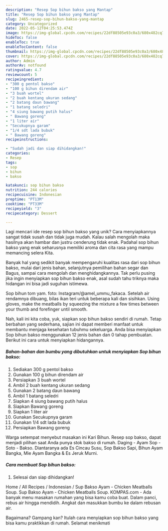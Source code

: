 ```yaml
---
description: "Resep Sop bihun bakso yang Mantap"
title: "Resep Sop bihun bakso yang Mantap"
slug: 2465-resep-sop-bihun-bakso-yang-mantap
category: Uncategorized
date: 2022-05-12T04:25:53.474Z
image: https://img-global.cpcdn.com/recipes/22df88505e93c0a3/680x482cq70/sop-bihun-bakso-foto-resep-utama.jpg
hideToc: false
enableToc: true
enableTocContent: false
thumbnail: https://img-global.cpcdn.com/recipes/22df88505e93c0a3/680x482cq70/sop-bihun-bakso-foto-resep-utama.jpg
cover: https://img-global.cpcdn.com/recipes/22df88505e93c0a3/680x482cq70/sop-bihun-bakso-foto-resep-utama.jpg
author: Admin
authorAv: notfound
ratingvalue: 4.7
reviewcount: 5
recipeingredient:
- "300 g pentol bakso"
- "100 g bihun direndam air"
- "3 buah wortel"
- "2 buah kentang ukuran sedang"
- "2 batang daun bawang"
- "1 batang seledri"
- "4 siung bawang putih halus"
- " Bawang goreng"
- "1 liter air"
- "Secukupnya garam"
- "1/4 sdt lada bubuk"
- " Bawang goreng"
recipeinstructions:

- "Sudah jadi dan siap dihidangkan!"
categories:
- Resep
tags:
- sop
- bihun
- bakso

katakunci: sop bihun bakso 
nutrition: 244 calories
recipecuisine: Indonesian
preptime: "PT13M"
cooktime: "PT33M"
recipeyield: "3"
recipecategory: Dessert

---
```





Lagi mencari ide resep sop bihun bakso yang unik? Cara menyiapkannya sangat tidak susah dan tidak juga mudah. Kalau salah mengolah maka hasilnya akan hambar dan justru cenderung tidak enak. Padahal sop bihun bakso yang enak seharusnya memiliki aroma dan cita rasa yang mampu memancing selera Kita.





Banyak hal yang sedikit banyak mempengaruhi kualitas rasa dari sop bihun bakso, mulai dari jenis bahan, selanjutnya pemilihan bahan segar dan Bagus, sampai cara mengolah dan menghidangkannya. Tak perlu pusing jika ingin menyiapkan sop bihun bakso enak,      asal sudah tahu triknya maka hidangan ini bisa jadi suguhan istimewa.














Sop bihun tom yam. foto: Instagram/@amel_ummu_fakaca. Setelah air rendamnya dibuang, bilas ikan teri untuk beberapa kali dan sisihkan. Using gloves, make the meatballs by squeezing the mixture a few times between your thumb and forefinger until smooth.






Nah, kali ini kita coba, yuk, siapkan sop bihun bakso sendiri di rumah. Tetap berbahan yang sederhana, sajian ini dapat memberi manfaat untuk membantu menjaga kesehatan tubuhmu sekeluarga. Anda bisa menyiapkan Sop bihun bakso menggunakan 12 jenis bahan dan 0 tahap pembuatan. Berikut ini cara untuk menyiapkan hidangannya.

<!--inarticleads1-->

##### Bahan-bahan dan bumbu yang dibutuhkan untuk menyiapkan Sop bihun bakso:

1. Sediakan 300 g pentol bakso
1. Gunakan 100 g bihun direndam air
1. Persiapkan 3 buah wortel
1. Ambil 2 buah kentang ukuran sedang
1. Gunakan 2 batang daun bawang
1. Ambil 1 batang seledri
1. Siapkan 4 siung bawang putih halus
1. Siapkan  Bawang goreng
1. Siapkan 1 liter air
1. Gunakan Secukupnya garam
1. Gunakan 1/4 sdt lada bubuk
1. Persiapkan  Bawang goreng


Warga setempat menyebut masakan ini Kari Bihun. Resep sop bakso, dapat menjadi pilihan saat Anda punya stok bakso di rumah. Daging - Ayam Sop - Soto - Bakso. Diantaranya ada Es Cincau Susu, Sop Bakso Sapi, Bihun Ayam Bangka, Mie Ayam Bangka &amp; Es Jeruk Murni. 

<!--inarticleads2-->

##### Cara membuat Sop bihun bakso:


1. Selesai dan siap dihidangkan!

Home / All Recipes / Indonesian / Sup Bakso Ayam - Chicken Meatballs Soup. Sup Bakso Ayam - Chicken Meatballs Soup. KOMPAS.com - Ada banyak menu masakan rumahan yang bisa kamu coba buat. Dalam panci, rebus air hingga mendidih. Angkat dan masukkan bumbu ke dalam rebusan air. 

Bagaimana? Gampang kan? Itulah cara menyiapkan sop bihun bakso yang bisa kamu praktikkan di rumah. Selamat menikmati
